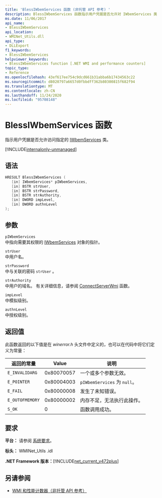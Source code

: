 ```yaml
---
title: 'BlessIWbemServices 函数 (非托管 API 参考) '
description: BlessIWbemServices 函数指示用户凭据是否允许对 IWbemServices 类的访问。
ms.date: 11/06/2017
api_name:
- BlessIWbemServices
api_location:
- WMINet_Utils.dll
api_type:
- DLLExport
f1_keywords:
- BlessIWbemServices
helpviewer_keywords:
- BlessIWbemServices function [.NET WMI and performance counters]
topic_type:
- Reference
ms.openlocfilehash: 43ef617ee754c9dcd661b31abba6b17434563c22
ms.sourcegitcommit: d8020797a6657d0fbbdff362b80300815f682f94
ms.translationtype: MT
ms.contentlocale: zh-CN
ms.lasthandoff: 11/24/2020
ms.locfileid: "95708148"
---
```

# <a name="blessiwbemservices-function"></a>BlessIWbemServices 函数

指示用户凭据是否允许访问指定的 [IWbemServices](/windows/desktop/api/wbemcli/nn-wbemcli-iwbemservices) 类。
  
[!INCLUDE[internalonly-unmanaged](../../../../includes/internalonly-unmanaged.md)]
  
## <a name="syntax"></a>语法  
  
```cpp
HRESULT BlessIWbemServices (
   [in] IWbemServices* pIWbemServices,
   [in] BSTR strUser,
   [in] BSTR strPassword,
   [in] BSTR strAuthority,
   [in] DWORD impLevel,
   [in] DWORD authnLevel
);
```  

## <a name="parameters"></a>参数

`pIWbemServices`\
中指向需要其权限的 [IWbemServices](/windows/desktop/api/wbemcli/nn-wbemcli-iwbemservices) 对象的指针。

`strUser`\
中用户名。

`strPassword`\
中与关联的密码 `strUser` 。

`strAuthority`\
中用户的域名。 有关详细信息，请参阅 [ConnectServerWmi](connectserverwmi.md) 函数。

`impLevel`\
中模拟级别。

`authnLevel`\
中授权级别。

## <a name="return-value"></a>返回值

此函数返回的以下值是在 *winerror.h* 头文件中定义的，也可以在代码中将它们定义为常量：

|返回的常量  |Value  |说明  |
|---------|---------|---------|
| `E_INVALIDARG` | 0x80070057 | 一个或多个参数无效。 |
| `E_POINTER` | 0x80004003 | `pIWbemServices` 为 `null`。 |
| `E_FAIL` | 0x80000008 | 发生了未知错误。 |
| `E_OUTOFMEMORY` | 0x80000002 | 内存不足，无法执行此操作。 |
| `S_OK` | 0 | 函数调用成功。 |

## <a name="requirements"></a>要求  

 **平台：** 请参阅 [系统要求](../../get-started/system-requirements.md)。  
  
 **标头：** WMINet_Utils .idl  
  
 **.NET Framework 版本：**[!INCLUDE[net_current_v472plus](../../../../includes/net-current-v472plus.md)]  
  
## <a name="see-also"></a>另请参阅

- [WMI 和性能计数器（非托管 API 参考）](index.md)
